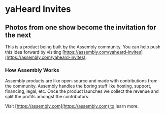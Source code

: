 # yaHeard Invites

## Photos from one show become the invitation for the next

This is a product being built by the Assembly community. You can help push this idea forward by visiting [https://assembly.com/yaheard-invites](https://assembly.com/yaheard-invites).

### How Assembly Works

Assembly products are like open-source and made with contributions from the community. Assembly handles the boring stuff like hosting, support, financing, legal, etc. Once the product launches we collect the revenue and split the profits amongst the contributors.

Visit [https://assembly.com](https://assembly.com) to learn more.
